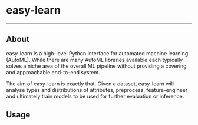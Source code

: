 # easy-learn

---

## About

easy-learn is a high-level Python interface for automated machine learning (AutoML). While there are many AutoML libraries available each typically solves a niche area of the overall ML pipeline without providing a covering and approachable end-to-end system.

The aim of easy-learn is exactly that. Given a dataset, easy-learn will analyse types and distributions of attributes, preprocess, feature-engineer and ultimately train models to be used for further evaluation or inference. 

## Usage

